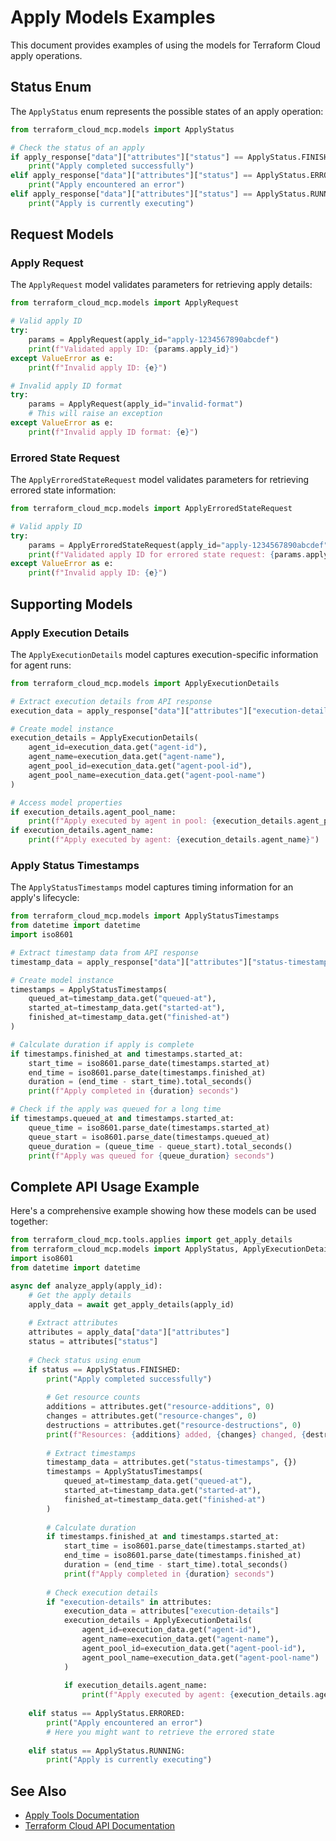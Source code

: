 # Apply Models Examples

This document provides examples of using the models for Terraform Cloud apply operations.

## Status Enum

The `ApplyStatus` enum represents the possible states of an apply operation:

```python
from terraform_cloud_mcp.models import ApplyStatus

# Check the status of an apply
if apply_response["data"]["attributes"]["status"] == ApplyStatus.FINISHED:
    print("Apply completed successfully")
elif apply_response["data"]["attributes"]["status"] == ApplyStatus.ERRORED:
    print("Apply encountered an error")
elif apply_response["data"]["attributes"]["status"] == ApplyStatus.RUNNING:
    print("Apply is currently executing")
```

## Request Models

### Apply Request

The `ApplyRequest` model validates parameters for retrieving apply details:

```python
from terraform_cloud_mcp.models import ApplyRequest

# Valid apply ID
try:
    params = ApplyRequest(apply_id="apply-1234567890abcdef")
    print(f"Validated apply ID: {params.apply_id}")
except ValueError as e:
    print(f"Invalid apply ID: {e}")

# Invalid apply ID format
try:
    params = ApplyRequest(apply_id="invalid-format")
    # This will raise an exception
except ValueError as e:
    print(f"Invalid apply ID format: {e}")
```

### Errored State Request

The `ApplyErroredStateRequest` model validates parameters for retrieving errored state information:

```python
from terraform_cloud_mcp.models import ApplyErroredStateRequest

# Valid apply ID
try:
    params = ApplyErroredStateRequest(apply_id="apply-1234567890abcdef")
    print(f"Validated apply ID for errored state request: {params.apply_id}")
except ValueError as e:
    print(f"Invalid apply ID: {e}")
```

## Supporting Models

### Apply Execution Details

The `ApplyExecutionDetails` model captures execution-specific information for agent runs:

```python
from terraform_cloud_mcp.models import ApplyExecutionDetails

# Extract execution details from API response
execution_data = apply_response["data"]["attributes"]["execution-details"]

# Create model instance
execution_details = ApplyExecutionDetails(
    agent_id=execution_data.get("agent-id"),
    agent_name=execution_data.get("agent-name"),
    agent_pool_id=execution_data.get("agent-pool-id"),
    agent_pool_name=execution_data.get("agent-pool-name")
)

# Access model properties
if execution_details.agent_pool_name:
    print(f"Apply executed by agent in pool: {execution_details.agent_pool_name}")
if execution_details.agent_name:
    print(f"Apply executed by agent: {execution_details.agent_name}")
```

### Apply Status Timestamps

The `ApplyStatusTimestamps` model captures timing information for an apply's lifecycle:

```python
from terraform_cloud_mcp.models import ApplyStatusTimestamps
from datetime import datetime
import iso8601

# Extract timestamp data from API response
timestamp_data = apply_response["data"]["attributes"]["status-timestamps"]

# Create model instance
timestamps = ApplyStatusTimestamps(
    queued_at=timestamp_data.get("queued-at"),
    started_at=timestamp_data.get("started-at"),
    finished_at=timestamp_data.get("finished-at")
)

# Calculate duration if apply is complete
if timestamps.finished_at and timestamps.started_at:
    start_time = iso8601.parse_date(timestamps.started_at)
    end_time = iso8601.parse_date(timestamps.finished_at)
    duration = (end_time - start_time).total_seconds()
    print(f"Apply completed in {duration} seconds")

# Check if the apply was queued for a long time
if timestamps.queued_at and timestamps.started_at:
    queue_time = iso8601.parse_date(timestamps.started_at)
    queue_start = iso8601.parse_date(timestamps.queued_at)
    queue_duration = (queue_time - queue_start).total_seconds()
    print(f"Apply was queued for {queue_duration} seconds")
```

## Complete API Usage Example

Here's a comprehensive example showing how these models can be used together:

```python
from terraform_cloud_mcp.tools.applies import get_apply_details
from terraform_cloud_mcp.models import ApplyStatus, ApplyExecutionDetails, ApplyStatusTimestamps
import iso8601
from datetime import datetime

async def analyze_apply(apply_id):
    # Get the apply details
    apply_data = await get_apply_details(apply_id)
    
    # Extract attributes
    attributes = apply_data["data"]["attributes"]
    status = attributes["status"]
    
    # Check status using enum
    if status == ApplyStatus.FINISHED:
        print("Apply completed successfully")
        
        # Get resource counts
        additions = attributes.get("resource-additions", 0)
        changes = attributes.get("resource-changes", 0)
        destructions = attributes.get("resource-destructions", 0)
        print(f"Resources: {additions} added, {changes} changed, {destructions} destroyed")
        
        # Extract timestamps
        timestamp_data = attributes.get("status-timestamps", {})
        timestamps = ApplyStatusTimestamps(
            queued_at=timestamp_data.get("queued-at"),
            started_at=timestamp_data.get("started-at"),
            finished_at=timestamp_data.get("finished-at")
        )
        
        # Calculate duration
        if timestamps.finished_at and timestamps.started_at:
            start_time = iso8601.parse_date(timestamps.started_at)
            end_time = iso8601.parse_date(timestamps.finished_at)
            duration = (end_time - start_time).total_seconds()
            print(f"Apply completed in {duration} seconds")
            
        # Check execution details
        if "execution-details" in attributes:
            execution_data = attributes["execution-details"]
            execution_details = ApplyExecutionDetails(
                agent_id=execution_data.get("agent-id"),
                agent_name=execution_data.get("agent-name"),
                agent_pool_id=execution_data.get("agent-pool-id"),
                agent_pool_name=execution_data.get("agent-pool-name")
            )
            
            if execution_details.agent_name:
                print(f"Apply executed by agent: {execution_details.agent_name}")
    
    elif status == ApplyStatus.ERRORED:
        print("Apply encountered an error")
        # Here you might want to retrieve the errored state
        
    elif status == ApplyStatus.RUNNING:
        print("Apply is currently executing")
```

## See Also

- [Apply Tools Documentation](../tools/apply_tools.md)
- [Terraform Cloud API Documentation](https://developer.hashicorp.com/terraform/cloud-docs/api-docs/applies)
